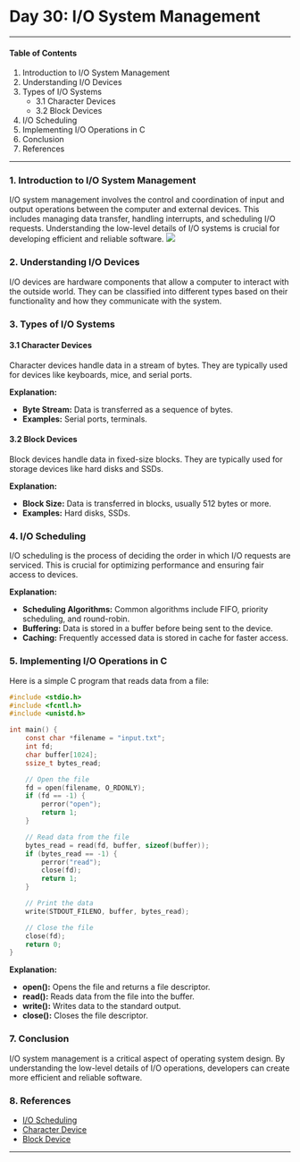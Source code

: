 # Day 30: I/O System Management

---

#### Table of Contents
1. Introduction to I/O System Management
2. Understanding I/O Devices
3. Types of I/O Systems
   - 3.1 Character Devices
   - 3.2 Block Devices
4. I/O Scheduling
5. Implementing I/O Operations in C
6. Conclusion
7. References

---

### 1. Introduction to I/O System Management

I/O system management involves the control and coordination of input and output operations between the computer and external devices. This includes managing data transfer, handling interrupts, and scheduling I/O requests. Understanding the low-level details of I/O systems is crucial for developing efficient and reliable software.
[![](https://mermaid.ink/img/pako:eNptkU1vwjAMhv9K5HNhoVBacuBUTeI0aWiXqZcocaFSm7J8oDHEf59LQVDRWIoS-3ltJz6DajWCAIc_AY3CvJI7K5vCMFoHaX2lqoM0nn05tK_e96pGtj05jyOSHI-VQpbb6jim3bx93JA-1u9dHTZZr59TC_bZtec88y2zKDUrKdjzT9hVNigq2Ma5gL1GtU0jje5lA-wqfLTTlSNeSy97-BEaK7FF8wy_Zh68JCeQ-lFIYT3-hO4LbqDGukuDGiJo0Day0jSsc6crwO-xwQIEHTWWMtS-gMJcCJXBt9uTUSC8DRiBbcNuf7-EAzV7HzSIUtaOvDSS77Yd3EGc4RdEzGfTOSdbJQlPs1mcRHACMUnm2ZTH2TJOFlkWk_8Swd81BZ-uONmMx6tFmmZLnl7-AdcYxIA?type=png)](https://mermaid.live/edit#pako:eNptkU1vwjAMhv9K5HNhoVBacuBUTeI0aWiXqZcocaFSm7J8oDHEf59LQVDRWIoS-3ltJz6DajWCAIc_AY3CvJI7K5vCMFoHaX2lqoM0nn05tK_e96pGtj05jyOSHI-VQpbb6jim3bx93JA-1u9dHTZZr59TC_bZtec88y2zKDUrKdjzT9hVNigq2Ma5gL1GtU0jje5lA-wqfLTTlSNeSy97-BEaK7FF8wy_Zh68JCeQ-lFIYT3-hO4LbqDGukuDGiJo0Day0jSsc6crwO-xwQIEHTWWMtS-gMJcCJXBt9uTUSC8DRiBbcNuf7-EAzV7HzSIUtaOvDSS77Yd3EGc4RdEzGfTOSdbJQlPs1mcRHACMUnm2ZTH2TJOFlkWk_8Swd81BZ-uONmMx6tFmmZLnl7-AdcYxIA)

### 2. Understanding I/O Devices

I/O devices are hardware components that allow a computer to interact with the outside world. They can be classified into different types based on their functionality and how they communicate with the system.

### 3. Types of I/O Systems

#### 3.1 Character Devices

Character devices handle data in a stream of bytes. They are typically used for devices like keyboards, mice, and serial ports.

**Explanation:**

- **Byte Stream:** Data is transferred as a sequence of bytes.
- **Examples:** Serial ports, terminals.

#### 3.2 Block Devices

Block devices handle data in fixed-size blocks. They are typically used for storage devices like hard disks and SSDs.

**Explanation:**

- **Block Size:** Data is transferred in blocks, usually 512 bytes or more.
- **Examples:** Hard disks, SSDs.

### 4. I/O Scheduling

I/O scheduling is the process of deciding the order in which I/O requests are serviced. This is crucial for optimizing performance and ensuring fair access to devices.

**Explanation:**

- **Scheduling Algorithms:** Common algorithms include FIFO, priority scheduling, and round-robin.
- **Buffering:** Data is stored in a buffer before being sent to the device.
- **Caching:** Frequently accessed data is stored in cache for faster access.

### 5. Implementing I/O Operations in C

Here is a simple C program that reads data from a file:

```c
#include <stdio.h>
#include <fcntl.h>
#include <unistd.h>

int main() {
    const char *filename = "input.txt";
    int fd;
    char buffer[1024];
    ssize_t bytes_read;

    // Open the file
    fd = open(filename, O_RDONLY);
    if (fd == -1) {
        perror("open");
        return 1;
    }

    // Read data from the file
    bytes_read = read(fd, buffer, sizeof(buffer));
    if (bytes_read == -1) {
        perror("read");
        close(fd);
        return 1;
    }

    // Print the data
    write(STDOUT_FILENO, buffer, bytes_read);

    // Close the file
    close(fd);
    return 0;
}
```

**Explanation:**

- **open():** Opens the file and returns a file descriptor.
- **read():** Reads data from the file into the buffer.
- **write():** Writes data to the standard output.
- **close():** Closes the file descriptor.

### 7. Conclusion

I/O system management is a critical aspect of operating system design. By understanding the low-level details of I/O operations, developers can create more efficient and reliable software.

### 8. References

- [I/O Scheduling](https://en.wikipedia.org/wiki/I/O_scheduling)
- [Character Device](https://en.wikipedia.org/wiki/Character_device)
- [Block Device](https://en.wikipedia.org/wiki/Block_device)

---
